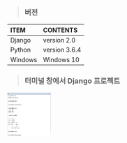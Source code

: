 >### 버전
|ITEM|CONTENTS|
|:----|:----|
|Django|version 2.0|
|Python|version 3.6.4|
|Windows|Windows 10|

>### 터미널 창에서 Django 프로젝트

<img src="./img/django001.PNG" width="100" height="100">